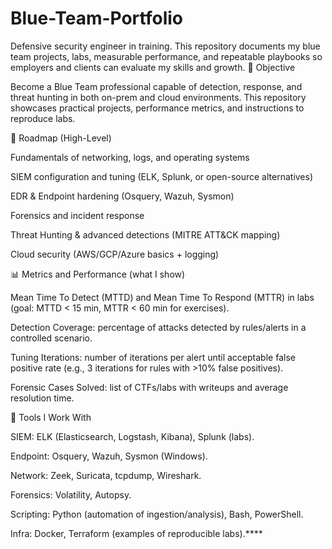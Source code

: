 # Blue-Team-Portfolio
Defensive security engineer in training. This repository documents my blue team projects, labs, measurable performance, and repeatable playbooks so employers and clients can evaluate my skills and growth.
🚀 Objective

Become a Blue Team professional capable of detection, response, and threat hunting in both on-prem and cloud environments. This repository showcases practical projects, performance metrics, and instructions to reproduce labs.

🧭 Roadmap (High-Level)

Fundamentals of networking, logs, and operating systems

SIEM configuration and tuning (ELK, Splunk, or open-source alternatives)

EDR & Endpoint hardening (Osquery, Wazuh, Sysmon)

Forensics and incident response

Threat Hunting & advanced detections (MITRE ATT&CK mapping)

Cloud security (AWS/GCP/Azure basics + logging)

📊 Metrics and Performance (what I show)

Mean Time To Detect (MTTD) and Mean Time To Respond (MTTR) in labs (goal: MTTD < 15 min, MTTR < 60 min for exercises).

Detection Coverage: percentage of attacks detected by rules/alerts in a controlled scenario.

Tuning Iterations: number of iterations per alert until acceptable false positive rate (e.g., 3 iterations for rules with >10% false positives).

Forensic Cases Solved: list of CTFs/labs with writeups and average resolution time.

🧰 Tools I Work With

SIEM: ELK (Elasticsearch, Logstash, Kibana), Splunk (labs).

Endpoint: Osquery, Wazuh, Sysmon (Windows).

Network: Zeek, Suricata, tcpdump, Wireshark.

Forensics: Volatility, Autopsy.

Scripting: Python (automation of ingestion/analysis), Bash, PowerShell.

Infra: Docker, Terraform (examples of reproducible labs).****
